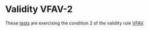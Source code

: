 # Validity VFAV-2

These [tests](.) are exercising the condition 2 of the validity rule [VFAV](../vfav/Readme.md).
